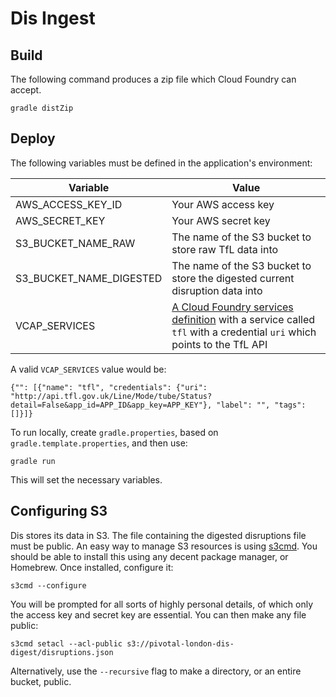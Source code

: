 # Dis Ingest

## Build

The following command produces a zip file which Cloud Foundry can accept.

```
gradle distZip
```

## Deploy

The following variables must be defined in the application's environment:

Variable  | Value
--------- | -----
AWS_ACCESS_KEY_ID | Your AWS access key
AWS_SECRET_KEY | Your AWS secret key
S3_BUCKET_NAME_RAW | The name of the S3 bucket to store raw TfL data into
S3_BUCKET_NAME_DIGESTED | The name of the S3 bucket to store the digested current disruption data into
VCAP_SERVICES | [A Cloud Foundry services definition](http://docs.cloudfoundry.org/devguide/deploy-apps/environment-variable.html#VCAP-SERVICES) with a service called ``tfl`` with a credential ``uri`` which points to the TfL API

A valid ``VCAP_SERVICES`` value would be:

```
{"": [{"name": "tfl", "credentials": {"uri": "http://api.tfl.gov.uk/Line/Mode/tube/Status?detail=False&app_id=APP_ID&app_key=APP_KEY"}, "label": "", "tags": []}]}
```

To run locally, create ``gradle.properties``, based on ``gradle.template.properties``, and then use:

```
gradle run
```

This will set the necessary variables.

## Configuring S3

Dis stores its data in S3. The file containing the digested disruptions file must be public. An easy way to manage S3 resources is using [s3cmd](http://s3tools.org/s3cmd). You should be able to install this using any decent package manager, or Homebrew. Once installed, configure it:

```
s3cmd --configure
```

You will be prompted for all sorts of highly personal details, of which only the access key and secret key are essential. You can then make any file public:

```
s3cmd setacl --acl-public s3://pivotal-london-dis-digest/disruptions.json
```

Alternatively, use the ``--recursive`` flag to make a directory, or an entire bucket, public.
